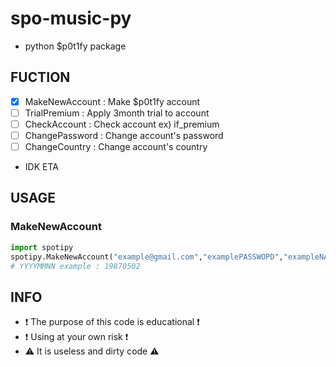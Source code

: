 # spo-music-py
- python $p0t1fy package
  
## FUCTION
- [x] MakeNewAccount : Make $p0t1fy account
- [ ] TrialPremium : Apply 3month trial to account
- [ ] CheckAccount : Check account ex) if_premium
- [ ] ChangePassword : Change account's password
- [ ] ChangeCountry : Change account's country
- IDK ETA

## USAGE
### MakeNewAccount
```py
import spotipy
spotipy.MakeNewAccount("example@gmail.com","examplePASSWOPD","exampleNAME","YYYYMMNN")
# YYYYMMNN example : 19870502
```

## INFO
- ❗ The purpose of this code is educational ❗
- ❗ Using at your own risk ❗
- ⚠ It is useless and dirty code ⚠

